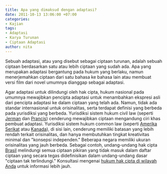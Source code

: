 ```yaml
---
title: Apa yang dimaksud dengan adaptasi?
date: 2011-10-13 13:06:00 +07:00
categories:
- Kajian
tags:
- Adaptasi
- Karya Turunan
- Ciptaan Adaptasi
author: nita
---
```


Sebuah adaptasi, atau yang disebut sebagai ciptaan turunan, adalah sebuah ciptaan berdasarkan satu atau lebih ciptaan yang sudah ada. Apa yang merupakan adaptasi bergantung pada hukum yang berlaku, namun menerjemahkan ciptaan dari satu bahasa ke bahasa lain atau membuat versi film dari novel umumnya dianggap sebagai adaptasi.

Agar adaptasi untuk dilindungi oleh hak cipta, hukum nasional pada umumnya mewajibkan pencipta adaptasi untuk menambahkan ekspresi asli dari pencipta adaptasi ke dalam ciptaan yang telah ada. Namun, tidak ada standar internasional untuk orisinalitas, serta terdapat definisi yang berbeda pada yurisdiksi yang berbeda. Yurisdiksi sistem hukum civil law (seperti [Jerman](http://www.wipo.int/clea/en/text_html.jsp?lang=EN&id=1034) dan [Prancis](http://www.legifrance.gouv.fr/html/codes_traduits/cpialtext.htm)) cenderung mewajibkan ciptaan mengandung ciri khas pembuat adaptasi. Yurisdiksi sistem hukum common law (seperti [Amerika Serikat](http://www.copyright.gov/title17/92chap1.html#103) atau [Kanada](http://laws.justice.gc.ca/eng/C-42/index.html)), di sisi lain, cenderung memiliki batasan yang lebih rendah terkait orisinalitas, dan hanya membutuhkan tingkat kreativitas minimal dan "konsepsi independen." Beberapa negara memiliki ukuran orisinalitas yang jauh berbeda. Sebagai contoh, undang-undang hak cipta [Brasil](http://www.wipo.int/clea/en/text_html.jsp?lang=EN&id=514) melindungi semua ciptaan pikiran yang tidak masuk dalam daftar ciptaan yang secara tegas didefinisikan dalam undang-undang dasar "ciptaan tak terlindungi." Konsultasi mengenai [hukum hak cipta di wilayah Anda](http://www.wipo.int/clea/en/) untuk informasi lebih jauh.